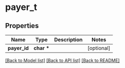 # payer_t

## Properties
Name | Type | Description | Notes
------------ | ------------- | ------------- | -------------
**payer_id** | **char \*** |  | [optional] 

[[Back to Model list]](../README.md#documentation-for-models) [[Back to API list]](../README.md#documentation-for-api-endpoints) [[Back to README]](../README.md)


